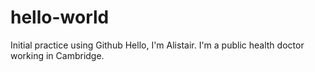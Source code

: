 # hello-world
Initial practice using Github
Hello, I'm Alistair. I'm a public health doctor working in Cambridge. 
